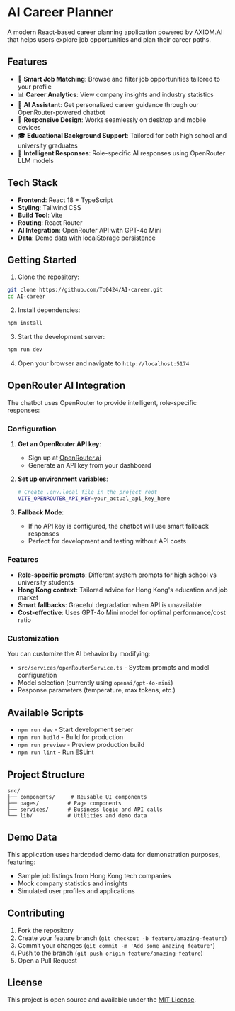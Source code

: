 # AI Career Planner

A modern React-based career planning application powered by AXIOM.AI that helps users explore job opportunities and plan their career paths.

## Features

- 🎯 **Smart Job Matching**: Browse and filter job opportunities tailored to your profile
- 📊 **Career Analytics**: View company insights and industry statistics
- 🤖 **AI Assistant**: Get personalized career guidance through our OpenRouter-powered chatbot
- 📱 **Responsive Design**: Works seamlessly on desktop and mobile devices
- 🎓 **Educational Background Support**: Tailored for both high school and university graduates
- 🧠 **Intelligent Responses**: Role-specific AI responses using OpenRouter LLM models

## Tech Stack

- **Frontend**: React 18 + TypeScript
- **Styling**: Tailwind CSS
- **Build Tool**: Vite
- **Routing**: React Router
- **AI Integration**: OpenRouter API with GPT-4o Mini
- **Data**: Demo data with localStorage persistence

## Getting Started

1. Clone the repository:
```bash
git clone https://github.com/To0424/AI-career.git
cd AI-career
```

2. Install dependencies:
```bash
npm install
```

3. Start the development server:
```bash
npm run dev
```

4. Open your browser and navigate to `http://localhost:5174`

## OpenRouter AI Integration

The chatbot uses OpenRouter to provide intelligent, role-specific responses:

### Configuration

1. **Get an OpenRouter API key**:
   - Sign up at [OpenRouter.ai](https://openrouter.ai)
   - Generate an API key from your dashboard

2. **Set up environment variables**:
   ```bash
   # Create .env.local file in the project root
   VITE_OPENROUTER_API_KEY=your_actual_api_key_here
   ```

3. **Fallback Mode**:
   - If no API key is configured, the chatbot will use smart fallback responses
   - Perfect for development and testing without API costs

### Features

- **Role-specific prompts**: Different system prompts for high school vs university students
- **Hong Kong context**: Tailored advice for Hong Kong's education and job market
- **Smart fallbacks**: Graceful degradation when API is unavailable
- **Cost-effective**: Uses GPT-4o Mini model for optimal performance/cost ratio

### Customization

You can customize the AI behavior by modifying:
- `src/services/openRouterService.ts` - System prompts and model configuration
- Model selection (currently using `openai/gpt-4o-mini`)
- Response parameters (temperature, max tokens, etc.)

## Available Scripts

- `npm run dev` - Start development server
- `npm run build` - Build for production
- `npm run preview` - Preview production build
- `npm run lint` - Run ESLint

## Project Structure

```
src/
├── components/     # Reusable UI components
├── pages/         # Page components
├── services/      # Business logic and API calls
└── lib/           # Utilities and demo data
```

## Demo Data

This application uses hardcoded demo data for demonstration purposes, featuring:
- Sample job listings from Hong Kong tech companies
- Mock company statistics and insights
- Simulated user profiles and applications

## Contributing

1. Fork the repository
2. Create your feature branch (`git checkout -b feature/amazing-feature`)
3. Commit your changes (`git commit -m 'Add some amazing feature'`)
4. Push to the branch (`git push origin feature/amazing-feature`)
5. Open a Pull Request

## License

This project is open source and available under the [MIT License](LICENSE).